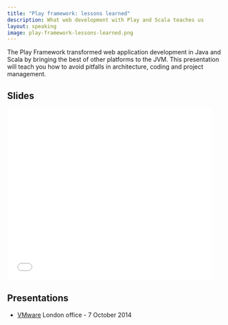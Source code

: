```yaml
---
title: "Play framework: lessons learned"
description: What web development with Play and Scala teaches us
layout: speaking
image: play-framework-lessons-learned.png
---
```


The Play Framework transformed web application development in Java and Scala by bringing the best of other platforms to the JVM. This presentation will teach you how to avoid pitfalls in architecture, coding and project management.

## Slides

<iframe src="//www.slideshare.net/slideshow/embed_code/40007995" width="476" height="400" frameborder="0" marginwidth="0" marginheight="0" scrolling="no"></iframe>

## Presentations

* <a href="http://www.vmware.com/uk/">VMware</a> London office - 7 October 2014

